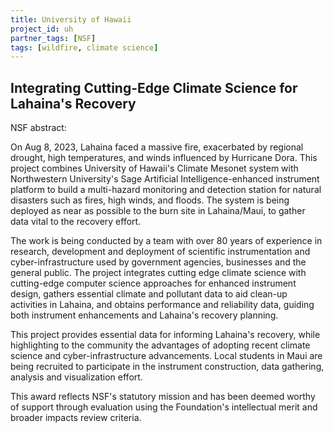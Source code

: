 ```yaml
---
title: University of Hawaii
project_id: uh
partner_tags: [NSF]
tags: [wildfire, climate science]
---
```


##  Integrating Cutting-Edge Climate Science for Lahaina's Recovery

NSF abstract:

On Aug 8, 2023, Lahaina faced a massive fire, exacerbated by regional drought, high temperatures, and winds influenced by Hurricane Dora. This project combines University of Hawaii's Climate Mesonet system with Northwestern University's Sage Artificial Intelligence-enhanced instrument platform to build a multi-hazard monitoring and detection station for natural disasters such as fires, high winds, and floods. The system is being deployed as near as possible to the burn site in Lahaina/Maui, to gather data vital to the recovery effort.

<!-- truncate -->

The work is being conducted by a team with over 80 years of experience in research, development and deployment of scientific instrumentation and cyber-infrastructure used by government agencies, businesses and the general public. The project integrates cutting edge climate science with cutting-edge computer science approaches for enhanced instrument design, gathers essential climate and pollutant data to aid clean-up activities in Lahaina, and obtains performance and reliability data, guiding both instrument enhancements and Lahaina's recovery planning.

This project provides essential data for informing Lahaina's recovery, while highlighting to the community the advantages of adopting recent climate science and cyber-infrastructure advancements. Local students in Maui are being recruited to participate in the instrument construction, data gathering, analysis and visualization effort.

This award reflects NSF's statutory mission and has been deemed worthy of support through evaluation using the Foundation's intellectual merit and broader impacts review criteria.

